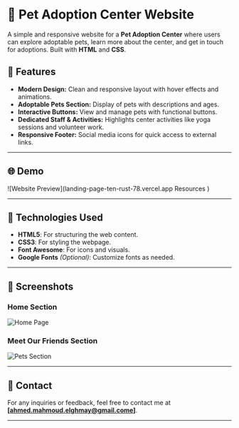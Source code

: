 # 🐾 Pet Adoption Center Website

A simple and responsive website for a **Pet Adoption Center** where users can explore adoptable pets, learn more about the center, and get in touch for adoptions. Built with **HTML** and **CSS**.


## 🚀 Features

- **Modern Design:** Clean and responsive layout with hover effects and animations.
- **Adoptable Pets Section:** Display of pets with descriptions and ages.
- **Interactive Buttons:** View and manage pets with functional buttons.
- **Dedicated Staff & Activities:** Highlights center activities like yoga sessions and volunteer work.
- **Responsive Footer:** Social media icons for quick access to external links.

---

## 🌐 Demo

![Website Preview](landing-page-ten-rust-78.vercel.app
Resources
)

---


## 🎨 Technologies Used

- **HTML5**: For structuring the web content.
- **CSS3**: For styling the webpage.
- **Font Awesome**: For icons and visuals.
- **Google Fonts** *(Optional)*: Customize fonts as needed.

---

## 📸 Screenshots

### Home Section
![Home Page](imgs/home-screenshot.png)

### Meet Our Friends Section
![Pets Section](imgs/pets-screenshot.png)

---


## 📧 Contact

For any inquiries or feedback, feel free to contact me at **[ahmed.mahmoud.elghmay@gmail.come]**.

---


